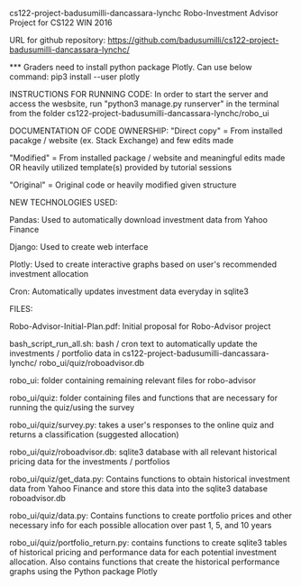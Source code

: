 cs122-project-badusumilli-dancassara-lynchc
Robo-Investment Advisor Project for CS122 WIN 2016

URL for github repository: 
https://github.com/badusumilli/cs122-project-badusumilli-dancassara-lynchc/

*** Graders need to install python package Plotly. Can use below command: 
pip3 install --user plotly


INSTRUCTIONS FOR RUNNING CODE:
In order to start the server and access the wesbsite, run
"python3 manage.py runserver" in the terminal from the folder
cs122-project-badusumilli-dancassara-lynchc/robo_ui


DOCUMENTATION OF CODE OWNERSHIP: 
"Direct copy" = From installed pacakge / website (ex. Stack Exchange) and
	few edits made

"Modified" = From installed package / website and meaningful edits made OR 
	heavily utilized template(s) provided by tutorial sessions

"Original" = Original code or heavily modified given structure





NEW TECHNOLOGIES USED: 

Pandas: Used to automatically download investment data from Yahoo Finance

Django: Used to create web interface

Plotly: Used to create interactive graphs based on user's recommended 
investment allocation

Cron: Automatically updates investment data everyday in sqlite3





FILES: 

Robo-Advisor-Initial-Plan.pdf: Initial proposal for Robo-Advisor project

bash_script_run_all.sh: bash / cron text to automatically update the 
investments / portfolio data in cs122-project-badusumilli-dancassara-lynchc/
robo_ui/quiz/roboadvisor.db

robo_ui: folder containing remaining relevant files for robo-advisor

robo_ui/quiz: folder containing files and functions that are necessary 
for running the quiz/using the survey

robo_ui/quiz/survey.py: takes a user's responses to the online quiz 
and returns a classification (suggested allocation)

robo_ui/quiz/roboadvisor.db: sqlite3 database with all relevant historical 
pricing data for the investments / portfolios

robo_ui/quiz/get_data.py: Contains functions to obtain historical investment 
data from Yahoo Finance and store this data into the sqlite3 database
roboadvisor.db

robo_ui/quiz/data.py: Contains functions to create portfolio prices and other 
necessary info for each possible allocation over past 1, 5, and 10 years 

robo_ui/quiz/portfolio_return.py: contains functions to create sqlite3 tables 
of historical pricing and performance data for each potential investment 
allocation. Also contains functions that create the historical 
performance graphs using the Python package Plotly

